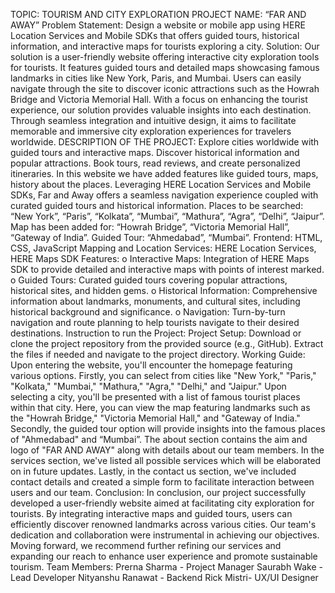 TOPIC: TOURISM AND CITY EXPLORATION 
PROJECT NAME: “FAR AND AWAY” 
Problem Statement: Design a website or mobile app using HERE Location Services and Mobile 
SDKs that offers guided tours, historical information, and interactive maps for tourists exploring a 
city. 
Solution: Our solution is a user-friendly website offering interactive city exploration tools for tourists. 
It features guided tours and detailed maps showcasing famous landmarks in cities like New York, 
Paris, and Mumbai. Users can easily navigate through the site to discover iconic attractions such as 
the Howrah Bridge and Victoria Memorial Hall. With a focus on enhancing the tourist experience, 
our solution provides valuable insights into each destination. Through seamless integration and 
intuitive design, it aims to facilitate memorable and immersive city exploration experiences for 
travelers worldwide. 
DESCRIPTION OF THE PROJECT: Explore cities worldwide with guided tours and interactive maps. 
Discover historical information and popular attractions. Book tours, read reviews, and create 
personalized itineraries. In this website we have added features like guided tours, maps, history 
about the places. Leveraging HERE Location Services and Mobile SDKs, Far and Away offers a 
seamless navigation experience coupled with curated guided tours and historical information. 
Places to be searched: “New York”, “Paris”, “Kolkata”, “Mumbai”, “Mathura”, “Agra”, “Delhi”, 
“Jaipur”. 
Map has been added for: “Howrah Bridge”, “Victoria Memorial Hall”, “Gateway of India”. 
Guided Tour: “Ahmedabad”, “Mumbai”. 
Frontend: HTML, CSS, JavaScript 
Mapping and Location Services: HERE Location Services, HERE Maps SDK 
Features: 
o Interactive Maps: Integration of HERE Maps SDK to provide detailed and interactive maps 
with points of interest marked. 
o Guided Tours: Curated guided tours covering popular attractions, historical sites, and hidden 
gems. 
o Historical Information: Comprehensive information about landmarks, monuments, and 
cultural sites, including historical background and significance. 
o Navigation: Turn-by-turn navigation and route planning to help tourists navigate to their 
desired destinations. 
Instruction to run the Project: 
Project Setup: Download or clone the project repository from the provided source (e.g., GitHub). 
Extract the files if needed and navigate to the project directory. 
Working Guide: 
Upon entering the website, you'll encounter the homepage featuring various options. Firstly, you can 
select from cities like "New York," "Paris," "Kolkata," "Mumbai," "Mathura," "Agra," "Delhi," and 
"Jaipur." Upon selecting a city, you'll be presented with a list of famous tourist places within that city. 
Here, you can view the map featuring landmarks such as the "Howrah Bridge," "Victoria Memorial 
Hall," and "Gateway of India." 
Secondly, the guided tour option will provide insights into the famous places of "Ahmedabad" and 
“Mumbai”. 
The about section contains the aim and logo of "FAR AND AWAY" along with details about our team 
members. 
In the services section, we've listed all possible services which will be elaborated on in future 
updates. 
Lastly, in the contact us section, we've included contact details and created a simple form to 
facilitate interaction between users and our team. 
Conclusion: In conclusion, our project successfully developed a user-friendly website aimed at 
facilitating city exploration for tourists. By integrating interactive maps and guided tours, users 
can efficiently discover renowned landmarks across various cities. Our team's dedication and 
collaboration were instrumental in achieving our objectives. Moving forward, we recommend 
further refining our services and expanding our reach to enhance user experience and promote 
sustainable tourism. 
Team Members: 
Prerna Sharma - Project Manager 
Saurabh Wake - Lead Developer 
Nityanshu Ranawat - Backend 
Rick Mistri- UX/UI Designer
